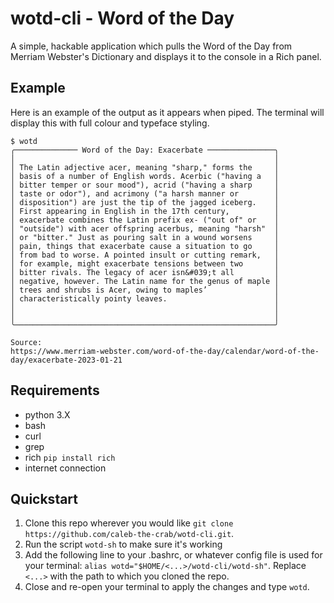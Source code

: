 # wotd-cli - Word of the Day
A simple, hackable application which pulls the Word of the Day from Merriam
Webster's Dictionary and displays it to the console in a Rich panel.

## Example
  Here is an example of the output as it appears when piped. The terminal will
display this with full colour and typeface styling.
```
$ wotd
╭────────────── Word of the Day: Exacerbate ───────────────╮
│                                                          │
│ The Latin adjective acer, meaning "sharp," forms the     │
│ basis of a number of English words. Acerbic ("having a   │
│ bitter temper or sour mood"), acrid ("having a sharp     │
│ taste or odor"), and acrimony ("a harsh manner or        │
│ disposition") are just the tip of the jagged iceberg.    │
│ First appearing in English in the 17th century,          │
│ exacerbate combines the Latin prefix ex- ("out of" or    │
│ "outside") with acer offspring acerbus, meaning "harsh"  │
│ or "bitter." Just as pouring salt in a wound worsens     │
│ pain, things that exacerbate cause a situation to go     │
│ from bad to worse. A pointed insult or cutting remark,   │
│ for example, might exacerbate tensions between two       │
│ bitter rivals. The legacy of acer isn&#039;t all         │
│ negative, however. The Latin name for the genus of maple │
│ trees and shrubs is Acer, owing to maples’               │
│ characteristically pointy leaves.                        │
│                                                          │
│                                                          │
╰──────────────────────────────────────────────────────────╯

Source: 
https://www.merriam-webster.com/word-of-the-day/calendar/word-of-the-day/exacerbate-2023-01-21
```

## Requirements
- python 3.X
- bash
- curl
- grep
- rich `pip install rich`
- internet connection

## Quickstart
1. Clone this repo wherever you would like `git clone https://github.com/caleb-the-crab/wotd-cli.git`.
2. Run the script `wotd-sh` to make sure it's working
3. Add the following line to your .bashrc, or whatever config file is used for your
terminal: `alias wotd="$HOME/<...>/wotd-cli/wotd-sh"`. Replace `<...>` with the
path to which you cloned the repo.
4. Close and re-open your terminal to apply the changes and type `wotd`.

